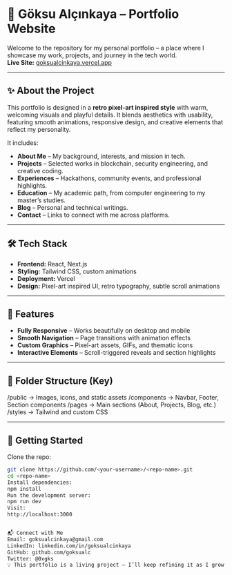 # 🌟 Göksu Alçınkaya – Portfolio Website

Welcome to the repository for my personal portfolio – a place where I showcase my work, projects, and journey in the tech world.  
**Live Site:** [goksualcinkaya.vercel.app](https://goksualcinkaya.vercel.app)  

---

## ✨ About the Project
This portfolio is designed in a **retro pixel-art inspired style** with warm, welcoming visuals and playful details. It blends aesthetics with usability, featuring smooth animations, responsive design, and creative elements that reflect my personality.

It includes:
- **About Me** – My background, interests, and mission in tech.
- **Projects** – Selected works in blockchain, security engineering, and creative coding.
- **Experiences** – Hackathons, community events, and professional highlights.
- **Education** – My academic path, from computer engineering to my master’s studies.
- **Blog** – Personal and technical writings.
- **Contact** – Links to connect with me across platforms.

---

## 🛠️ Tech Stack
- **Frontend:** React, Next.js  
- **Styling:** Tailwind CSS, custom animations  
- **Deployment:** Vercel  
- **Design:** Pixel-art inspired UI, retro typography, subtle scroll animations

---

## 🎨 Features
- **Fully Responsive** – Works beautifully on desktop and mobile  
- **Smooth Navigation** – Page transitions with animation effects  
- **Custom Graphics** – Pixel-art assets, GIFs, and thematic icons  
- **Interactive Elements** – Scroll-triggered reveals and section highlights

---

## 📂 Folder Structure (Key)
/public → Images, icons, and static assets
/components → Navbar, Footer, Section components
/pages → Main sections (About, Projects, Blog, etc.)
/styles → Tailwind and custom CSS

---

## 🚀 Getting Started

Clone the repo:
```bash
git clone https://github.com/<your-username>/<repo-name>.git
cd <repo-name>
Install dependencies:
npm install
Run the development server:
npm run dev
Visit:
http://localhost:3000


📬 Connect with Me
Email: goksualcinkaya@gmail.com
LinkedIn: linkedin.com/in/goksualcinkaya
GitHub: github.com/goksualc
Twitter: @0xgks
💡 This portfolio is a living project – I’ll keep refining it as I grow in my journey as a developer, researcher, and community builder.